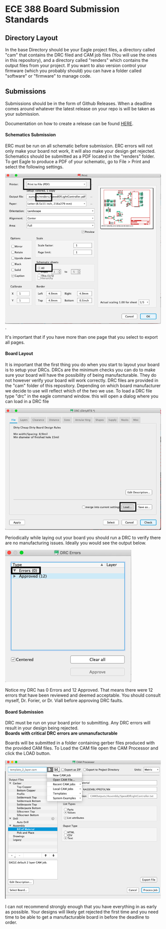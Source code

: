 # ECE 388 Board Submission Standards

## Directory Layout
In the base Directory should be your Eagle project files, a directory called "cam" that contains the DRC filed and CAM job files (You will use the ones in this repository), and a directory called "renders" which contains the output files from your project. If you want to also version control your firmware (which you probably should) you can have a folder called "software" or "firmware" to manage code.  

## Submissions
Submissions should be in the form of Github Releases.  When a deadline comes around whatever the latest release on your repo is will be taken as your submission.  

Documentation on how to create a release can be found [HERE](https://docs.github.com/en/free-pro-team@latest/github/administering-a-repository/managing-releases-in-a-repository).

#### Schematics Submission
ERC must be run on all schematic before submission.  ERC errors will not only make your board not work, it will also make your design get rejected.  Schematics should be submitted as a PDF located in the "renders" folder.  To get Eagle to produce a PDF of your schematic, go to File > Print and select the following settings.  

![schematicToPDF](/readmeImg/exportToPDF.png).

It's important that if you have more than one page that you select to export all pages.

#### Board Layout
It is important that the first thing you do when you start to layout your board is to setup your DRCs.  DRCs are the minimum checks you can do to make sure your board will have the possibility of being manufacturable.  They do not however verify your board will work correctly.  DRC files are provided in the "cam" folder of this repository.  Depending on which board manufacturer we decide to use will reflect which of the two we use.  To load a DRC file type "drc" in the eagle command window.  this will open a dialog where you can load in a DRC file

![drcLoad](/readmeImg/loadDRC.png)

Periodically while  laying out your board you should run a DRC to verify there are no manufacturing issues.  Ideally you would see the output below.  

![drc](/readmeImg/drc.png)

Notice my DRC has 0 Errors and 12 Approved.  That means there were 12 errors that have been reviewed and deemed acceptable.  You should consult myself, Dr. Forier, or Dr. Viall before approving DRC faults.  

#### Board Submission

DRC must be run on your board prior to submitting.  Any DRC errors will result in your design being rejected.  
**Boards with critical DRC errors are unmanufacturable**

Boards will be submitted in a folder containing gerber files produced with the provided CAM files.  To Load the CAM file open the CAM Processor and click the LOAD button.

![camFileSelect](/readmeImg/camFileSelect.png)


I can not recommend strongly enough that you have everything in as early as possible.  Your designs will likely get rejected the first time and you need time to be able to get a manufacturable board in before the deadline to order.  
